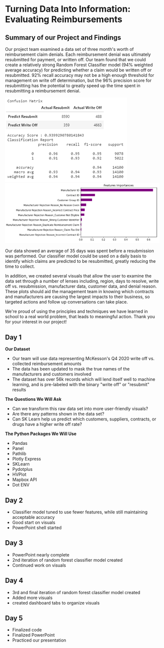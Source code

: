# Turning Data Into Information: Evaluating Reimbursements #

## Summary of our Project and Findings ##

Our project team examined a data set of three month's worth of reimbursement claim denials. Each reimbursement denial was ultimately resubmitted for payment, or written off. 
Our team found that we could create a relatively strong Random Forest Classifier model (94% weighted average accuracy) for predicting whether a claim would be written off or resubmitted. 
92% recall accuracy may not be a high enough threshold for management on write off determination, but the 96% precision score for resubmitting has the potential to greatly speed up the time spent in resubmitting
a reimbursement denial. 

![](https://github.com/alexgwise/project_3/blob/main/Resources/model%203%20confusion%20matrix.PNG)
![](https://github.com/alexgwise/project_3/blob/main/Resources/model%203%20top%20features.PNG)

Our data showed an average of 35 days was spent before a resubmission was performed. Our classifier model could be used on a daily basis to identify which claims are predicted to be resubmitted, greatly reducing the time to collect. 



In addition, we created several visuals that allow the user to examine the data set through a number of lenses including, region, days to resolve, write off vs. resubmission, manufacturer data, customer data, and denial reason. These plots should aid the management team in knowing which contracts and manufacturers are causing the largest impacts to their business, so targeted actions and follow up conversations can take place.

We're proud of using the principles and techniques we have learned in school to a real world problem, that leads to meaningful action. Thank you for your interest in our project!

## Day 1 ##

**Our Dataset**

- Our team will use data representing McKesson's Q4 2020 write off vs. collected reimbursement amounts
- The data has been updated to mask the true names of the manufacturers and customers involved
- The dataset has over 56k records which will lend itself well to machine learning, and is pre-labeled with the binary "write off" or "resubmit" results

**The Questions We Will Ask**

- Can we transform this raw data set into more user-friendly visuals? 
- Are there any patterns shown in the data set?
- Can SK Learn help us predict which customers, suppliers, contracts, or drugs have a higher write off rate? 


**The Python Packages We Will Use**

- Pandas
- Panel
- Pathlib
- Plotly Express
- SKLearn
- Pydotplus
- HVPlot
- Mapbox API
- Dot ENV

## Day 2 ##

- Classifier model tuned to use fewer features, while still maintaining acceptable accuracy
- Good start on visuals
- PowerPoint shell started

## Day 3 ##
- PowerPoint nearly complete
- 2nd iteration of random forest classifier model created
- Continued work on visuals

## Day 4 ##
- 3rd and final iteration of random forest classifier model created
- Added more visuals
- created dashboard tabs to organize visuals

## Day 5 ##
- Finalized code
- Finalized PowerPoint
- Practiced our presentation
